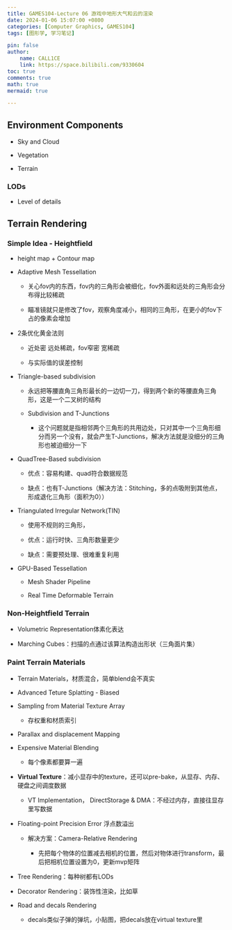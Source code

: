 ```yaml
---
title: GAMES104-Lecture 06 游戏中地形大气和云的渲染
date: 2024-01-06 15:07:00 +0800
categories: [Computer Graphics, GAMES104]
tags: [图形学, 学习笔记]

pin: false
author: 
    name: CALL1CE
    link: https://space.bilibili.com/9330604
toc: true
comments: true
math: true
mermaid: true

---
```


## Environment Components

* Sky and Cloud

* Vegetation

* Terrain

### LODs

* Level of details

## Terrain Rendering

### Simple Idea - Heightfield

* height map + Contour map

* Adaptive Mesh Tessellation
  
  * 关心fov内的东西，fov内的三角形会被细化，fov外面和远处的三角形会分布得比较稀疏
  
  * 瞄准镜就只是修改了fov，观察角度减小，相同的三角形，在更小的fov下占的像素会增加

* 2条优化黄金法则
  
  * 近处密 远处稀疏，fov窄密 宽稀疏
  
  * 与实际值的误差控制

* Triangle-based subdivision
  
  * 永远把等腰直角三角形最长的一边切一刀，得到两个新的等腰直角三角形，这是一个二叉树的结构
  
  * Subdivision and T-Junctions
    
    * 这个问题就是指相邻两个三角形的共用边处，只对其中一个三角形细分而另一个没有，就会产生T-Junctions，解决方法就是没细分的三角形也被迫细分一下

* QuadTree-Based subdivision
  
  * 优点：容易构建、quad符合数据规范
  
  * 缺点：也有T-Junctions（解决方法：Stitching，多的点吸附到其他点，形成退化三角形（面积为0））

* Triangulated Irregular Network(TIN)
  
  * 使用不规则的三角形，
  
  * 优点：运行时快、三角形数量更少
  
  * 缺点：需要预处理、很难重复利用

* GPU-Based Tessellation
  
  * Mesh Shader Pipeline
  
  * Real Time Deformable Terrain

### Non-Heightfield Terrain

* Volumetric Representation体素化表达

* Marching Cubes：扫描的点通过该算法构造出形状（三角面片集）

### Paint Terrain Materials

* Terrain Materials，材质混合，简单blend会不真实

* Advanced Teture Splatting - Biased

* Sampling from Material Texture Array
  
  * 存权重和材质索引

* Parallax and displacement Mapping

* Expensive Material Blending
  
  * 每个像素都要算一遍

* **Virtual Texture**：减小显存中的texture，还可以pre-bake，从显存、内存、硬盘之间调度数据
  
  * VT Implementation， DirectStorage & DMA：不经过内存，直接往显存里写数据

* Floating-point Precision Error 浮点数溢出
  
  * 解决方案：Camera-Relative Rendering
    
    * 先把每个物体的位置减去相机的位置，然后对物体进行transform，最后把相机位置设置为0，更新mvp矩阵

* Tree Rendering：每种树都有LODs

* Decorator Rendering：装饰性渲染，比如草

* Road and decals Rendering
  
  * decals类似子弹的弹坑，小贴图，把decals放在virtual texture里


